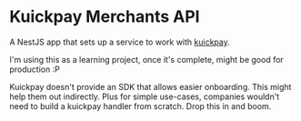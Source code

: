# Kuickpay Merchants API

A NestJS app that sets up a service to work with [kuickpay](https://kuickpay.com/).

I'm using this as a learning project, once it's complete, might be good for production :P

Kuickpay doesn't provide an SDK that allows easier onboarding. This might help them out indirectly. Plus for simple use-cases, companies wouldn't need to build a kuickpay handler from scratch. Drop this in and boom.
